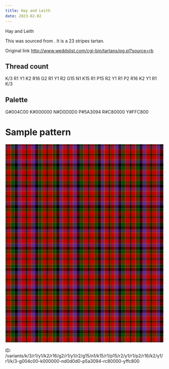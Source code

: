 ```yaml
---
title: Hay and Leith
date: 2023-02-02
---
```

Hay and Leith

This was sourced from <no value>.  It is a 23 stripes tartan.

Original link http://www.weddslist.com/cgi-bin/tartans/pg.pl?source=rb

## Thread count
K/3 R1 Y1 K2 R16 G2 R1 Y1 R2 G15 N1 K15 R1 P15 R2 Y1 R1 P2 R16 K2 Y1 R1 K/3

## Palette
G#004C00 K#000000 N#D0D0D0 P#5A3094 R#C80000 Y#FFC800

# Sample pattern

![Tartan detail](tartan.png "K/3 R1 Y1 K2 R16 G2 R1 Y1 R2 G15 N1 K15 R1 P15 R2 Y1 R1 P2 R16 K2 Y1 R1 K/3 tartan")

ID: /variants/k/3/r1/y1/k2/r16/g2/r1/y1/r2/g15/n1/k15/r1/p15/r2/y1/r1/p2/r16/k2/y1/r1/k/3-g004c00-k000000-nd0d0d0-p5a3094-rc80000-yffc800